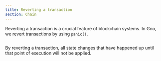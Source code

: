 ```yaml
---
title: Reverting a transaction
section: Chain
---
```


Reverting a transaction is a crucial feature of blockchain systems. In Gno,
we revert transactions by using `panic()`. 

```go file=./panic.gno
```

By reverting a transaction, all state changes that have happened up until that 
point of execution will not be applied.
